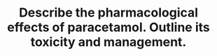 ---
title: "Describe the pharmacological effects of paracetamol. Outline its toxicity and management."
entityType: SAQ
exam: PEX
college: ANZCA
year: 2003
sitting: B
question: 05
passRate: 86
EC_expectedDomains:
- "All candidates noted the analgesic and anti-pyretic actions of the drug, and the fact that it has little or no anti-inflammatory activity."
- "With regard to the drug’s toxicity, all candidates had a basic understanding of the mechanisms involved in its adverse effects on the liver."
- "Again the section on management of paracetamol toxicity was generally well handled with all candidates aware of the role of N-acetyl cysteine and the use of nomograms to predict the likelihood of liver damage."
EC_extraCredit:
- "Candidates who showed evidence of more extended reading and listed alternative theories such as COX-3 inhibition or inhibition of 5HT reuptake at the spinal cord level were given credit."
- "Hepatic toxicity was the main focus of most respondents, and extra marks were awarded to candidates who were able to list other (less common) adverse effects, such as allergic reactions, skin rash and renal impairment."
- "In this part, extra marks were awarded for those who remembered that simple strategies can, in some circumstances, be important in limiting paracetamol toxicity. Such interventions to reduce drug absorption include the administration of activated charcoal and gastric lavage."
EC_errorsCommon:
- "Most were able to name the reactive intermediate produced (N-acetyl-p- benzoquinoneimine) although there were a number of inventive spellings."
---
